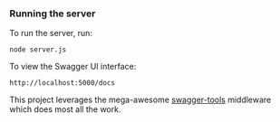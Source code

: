 ### Running the server
To run the server, run:

```
node server.js
```

To view the Swagger UI interface:

```
http://localhost:5000/docs
```

This project leverages the mega-awesome [swagger-tools](https://github.com/apigee-127/swagger-tools) middleware which does most all the work.
